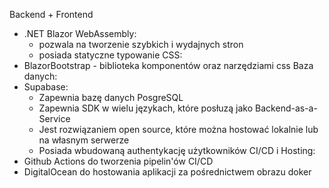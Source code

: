 Backend + Frontend
- .NET Blazor WebAssembly:
  - pozwala na tworzenie szybkich i wydajnych stron 
  - posiada statyczne typowanie
CSS:
- BlazorBootstrap - biblioteka komponentów oraz narzędziami css
Baza danych: 
- Supabase:
  - Zapewnia bazę danych PosgreSQL
  - Zapewnia SDK w wielu językach, które posłuzą jako Backend-as-a-Service
  - Jest rozwiązaniem open source, które można hostować lokalnie lub na własnym serwerze
  - Posiada wbudowaną authentykację użytkowników
CI/CD i Hosting: 
- Github Actions do tworzenia pipelin'ów CI/CD
- DigitalOcean do hostowania aplikacji za pośrednictwem obrazu doker